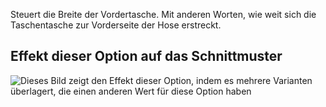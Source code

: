 Steuert die Breite der Vordertasche. Mit anderen Worten, wie weit sich die Taschentasche zur Vorderseite der Hose erstreckt.

## Effekt dieser Option auf das Schnittmuster

![Dieses Bild zeigt den Effekt dieser Option, indem es mehrere Varianten überlagert, die einen anderen Wert für diese Option haben](charlie_frontpocketwidth_sample.svg "Effekt dieser Option auf das Schnittmuster")
